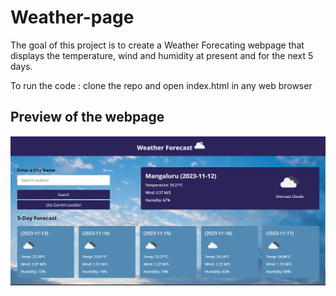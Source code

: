 # Weather-page

The goal of this project is to create a Weather Forecating webpage that displays the temperature, wind and humidity at present and for the next 5 days.

To run the code : clone the repo and open index.html in any web browser

## Preview of the webpage

![alt text](https://github.com/RatiPreethi/Weather-page/blob/main/Screenshot.png?raw=true)
